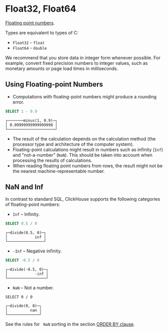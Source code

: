 # Float32, Float64

[Floating point numbers](https://en.wikipedia.org/wiki/IEEE_754).

Types are equivalent to types of C:

- `Float32` - `float`
- `Float64`  - `double`

We recommend that you store data in integer form whenever possible. For example, convert fixed precision numbers to integer values, such as monetary amounts or page load times in milliseconds.

## Using Floating-point Numbers

- Computations with floating-point numbers might produce a rounding error.

```sql
SELECT 1 - 0.9
```
```
┌───────minus(1, 0.9)─┐
│ 0.09999999999999998 │
└─────────────────────┘
```

- The result of the calculation depends on the calculation method (the processor type and architecture of the computer system).
- Floating-point calculations might result in numbers such as infinity (`Inf`) and "not-a-number" (`NaN`). This should be taken into account when processing the results of calculations.
- When reading floating point numbers from rows, the result might not be the nearest machine-representable number.

## NaN and Inf

In contrast to standard SQL, ClickHouse supports the following categories of floating-point numbers:

- `Inf` – Infinity.

```sql
SELECT 0.5 / 0
```

```
┌─divide(0.5, 0)─┐
│            inf │
└────────────────┘
```

- `-Inf` – Negative infinity.

```sql
SELECT -0.5 / 0
```

```
┌─divide(-0.5, 0)─┐
│            -inf │
└─────────────────┘
```

- `NaN` – Not a number.

```
SELECT 0 / 0
```

```
┌─divide(0, 0)─┐
│          nan │
└──────────────┘
```

See the rules for ` NaN` sorting in the section [ORDER BY clause](../query_language/select.md#query_language-queries-order_by).

